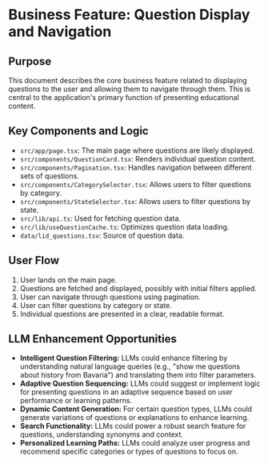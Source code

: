 # Business Feature: Question Display and Navigation

## Purpose
This document describes the core business feature related to displaying questions to the user and allowing them to navigate through them. This is central to the application's primary function of presenting educational content.

## Key Components and Logic
- `src/app/page.tsx`: The main page where questions are likely displayed.
- `src/components/QuestionCard.tsx`: Renders individual question content.
- `src/components/Pagination.tsx`: Handles navigation between different sets of questions.
- `src/components/CategorySelector.tsx`: Allows users to filter questions by category.
- `src/components/StateSelector.tsx`: Allows users to filter questions by state.
- `src/lib/api.ts`: Used for fetching question data.
- `src/lib/useQuestionCache.ts`: Optimizes question data loading.
- `data/lid_questions.tsv`: Source of question data.

## User Flow
1.  User lands on the main page.
2.  Questions are fetched and displayed, possibly with initial filters applied.
3.  User can navigate through questions using pagination.
4.  User can filter questions by category or state.
5.  Individual questions are presented in a clear, readable format.

## LLM Enhancement Opportunities
- **Intelligent Question Filtering:** LLMs could enhance filtering by understanding natural language queries (e.g., "show me questions about history from Bavaria") and translating them into filter parameters.
- **Adaptive Question Sequencing:** LLMs could suggest or implement logic for presenting questions in an adaptive sequence based on user performance or learning patterns.
- **Dynamic Content Generation:** For certain question types, LLMs could generate variations of questions or explanations to enhance learning.
- **Search Functionality:** LLMs could power a robust search feature for questions, understanding synonyms and context.
- **Personalized Learning Paths:** LLMs could analyze user progress and recommend specific categories or types of questions to focus on.